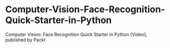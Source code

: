 


# Computer-Vision-Face-Recognition-Quick-Starter-in-Python
Computer Vision: Face Recognition Quick Starter in Python [Video], published by Packt
